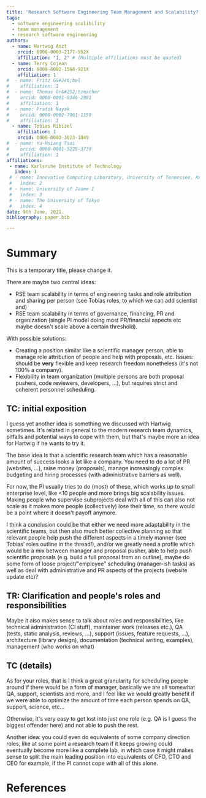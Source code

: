 ```yaml
---
title: 'Research Software Engineering Team Management and Scalability?'
tags:
  - software engineering scalibility
  - team management
  - research software engineering
authors:
  - name: Hartwig Anzt
    orcid: 0000-0003-2177-952X
    affiliation: "1, 2" # (Multiple affiliations must be quoted)
  - name: Terry Cojean
    orcid: 0000-0002-1560-921X
    affiliation: 1 
#  - name: Fritz G&#246;bel
#    affiliation: 1 
#  - name: Thomas Gr&#252;tzmacher
#    orcid: 0000-0001-9346-2981
#    affiliation: 1
#  - name: Pratik Nayak 
#    orcid: 0000-0002-7961-1159
#    affiliation: 1 
  - name: Tobias Ribizel 
    affiliation: 1 
    orcid: 0000-0003-3023-1849
#  - name: Yu-Hsiang Tsai 
#    orcid: 0000-0001-5229-3739
#    affiliation: 1 
affiliations:
 - name: Karlsruhe Institute of Technology
   index: 1
 # - name: Innovative Computing Laboratory, University of Tennessee, Knoxville 
 #   index: 2
 # - name: University of Jaume I 
 #   index: 3
 # - name: The University of Tokyo 
 #   index: 4
date: 9th June, 2021.
bibliography: paper.bib

---
```


# Summary

This is a temporary title, please change it.

There are maybe two central ideas:
+ RSE team scalability in terms of engineering tasks and role attribution and
  sharing per person (see Tobias roles, to which we can add scientist and)
+ RSE team scalability in terms of governance, financing, PR and organization
  (single PI model doing most PR/financial aspects etc maybe doesn't scale above
  a certain threshold).
  
  
With possible solutions:
+ Creating a position similar like a scientific manager person, able to manage
  role attribution of people and help with proposals, etc. Issues: should be
  **very** flexible and keep research freedom nonetheless (it's not 100% a company).
+ Flexibility in team organization (multiple persons are both proposal pushers,
  code reviewers, developers, ...), but requires strict and coherent personnel
  scheduling.

## TC: initial exposition
I guess yet another idea is something we discussed with Hartwig sometimes. It's
related in general to the modern research team dynamics, pitfalls and potential
ways to cope with them, but that's maybe more an idea for Hartwig if he wants to
try it.

The base idea is that a scientific research team which has a reasonable amount
of success looks a lot like a company. You need to do a lot of PR (websites,
...), raise money (proposals), manage increasingly complex budgeting and hiring
processes (with administrative barriers as well).

For now, the PI usually tries to do (most) of these, which works up to small
enterprise level, like <10 people and more brings big scalability issues. Making
people who supervise subprojects deal with all of this can also not scale as it
makes more people (collectively) lose their time, so there would be a point
where it doesn't payoff anymore.

I think a conclusion could be that either we need more adaptability in the
scientific teams, but then also much better collective planning so that relevant
people help push the different aspects in a timely manner (see Tobias' roles
outline in the thread!), and/or we greatly need a profile which would be a mix
between manager and proposal pusher, able to help push scientific proposals
(e.g. build a full proposal from an outline), maybe do some form of loose
project/"employee" scheduling (manager-ish tasks) as well as deal with
administrative and PR aspects of the projects (website update etc)?

## TR: Clarification and people's roles and responsibilities
Maybe it also makes sense to talk about roles and responsibilities, like
technical administration (CI stuff), maintainer work (releases etc.), QA (tests,
static analysis, reviews, ...), support (issues, feature requests, ...),
architecture (library design), documentation (technical writing, examples),
management (who works on what)

## TC (details)
As for your roles, that is I think a great granularity for scheduling people
around if there would be a form of manager, basically we are all somewhat QA,
support, scientists and more, and I feel like we would greatly benefit if we
were able to optimize the amount of time each person spends on QA, support,
science, etc...

Otherwise, it's very easy to get lost into just one role (e.g. QA is I guess the
biggest offender here) and not able to push the rest.

Another idea: you could even do equivalents of some company direction roles,
like at some point a research team if it keeps growing could eventually become
more like a complete lab, in which case it might makes sense to split the main
leading position into equivalents of CFO, CTO and CEO for example, if the PI
cannot cope with all of this alone.


# References
